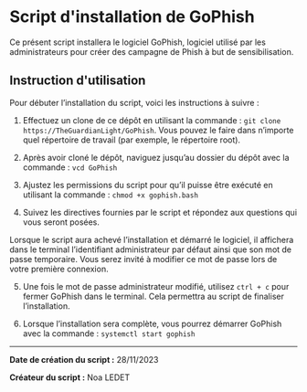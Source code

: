 # Script d'installation de GoPhish

Ce présent script installera le logiciel GoPhish, logiciel utilisé par les administrateurs pour créer des campagne de Phish à but de sensibilisation.

## Instruction d'utilisation

Pour débuter l’installation du script, voici les instructions à suivre :

1. Effectuez un clone de ce dépôt en utilisant la commande : `git clone https://TheGuardianLight/GoPhish`. Vous pouvez le faire dans n’importe quel répertoire de travail (par exemple, le répertoire root).

2. Après avoir cloné le dépôt, naviguez jusqu’au dossier du dépôt avec la commande : `vcd GoPhish`

3. Ajustez les permissions du script pour qu’il puisse être exécuté en utilisant la commande : `chmod +x gophish.bash`

4. Suivez les directives fournies par le script et répondez aux questions qui vous seront posées.

Lorsque le script aura achevé l’installation et démarré le logiciel, il affichera dans le terminal l’identifiant administrateur par défaut ainsi que son mot de passe temporaire. Vous serez invité à modifier ce mot de passe lors de votre première connexion.

5. Une fois le mot de passe administrateur modifié, utilisez `ctrl + c` pour fermer GoPhish dans le terminal. Cela permettra au script de finaliser l’installation.

6. Lorsque l’installation sera complète, vous pourrez démarrer GoPhish avec la commande : `systemctl start gophish`

-----------------

**Date de création du script :** 28/11/2023

**Créateur du script :** Noa LEDET

